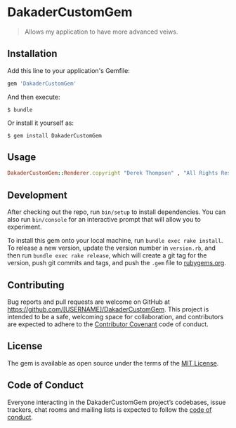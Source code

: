 # DakaderCustomGem

>Allows my application to have more advanced veiws.

## Installation

Add this line to your application's Gemfile:

```ruby
gem 'DakaderCustomGem'
```

And then execute:

    $ bundle

Or install it yourself as:

    $ gem install DakaderCustomGem

## Usage

```ruby
DakaderCustomGem::Renderer.copyright "Derek Thompson" , "All Rights Reserved"
```

## Development

After checking out the repo, run `bin/setup` to install dependencies. You can also run `bin/console` for an interactive prompt that will allow you to experiment.

To install this gem onto your local machine, run `bundle exec rake install`. To release a new version, update the version number in `version.rb`, and then run `bundle exec rake release`, which will create a git tag for the version, push git commits and tags, and push the `.gem` file to [rubygems.org](https://rubygems.org).

## Contributing

Bug reports and pull requests are welcome on GitHub at https://github.com/[USERNAME]/DakaderCustomGem. This project is intended to be a safe, welcoming space for collaboration, and contributors are expected to adhere to the [Contributor Covenant](http://contributor-covenant.org) code of conduct.

## License

The gem is available as open source under the terms of the [MIT License](http://opensource.org/licenses/MIT).

## Code of Conduct

Everyone interacting in the DakaderCustomGem project’s codebases, issue trackers, chat rooms and mailing lists is expected to follow the [code of conduct](https://github.com/[USERNAME]/DakaderCustomGem/blob/master/CODE_OF_CONDUCT.md).
